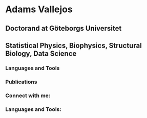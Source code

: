 # Adams Vallejos

## Doctorand at Göteborgs Universitet

## Statistical Physics, Biophysics, Structural Biology, Data Science

### Languages and Tools

### Publications

### Connect with me:
<!-- [<img align="left" alt="codeSTACKr.com" width="22px" src="https://raw.githubusercontent.com/iconic/open-iconic/master/svg/globe.svg" />][website] -->

### Languages and Tools:

[website]: https://xvalad.github.io/
[researchgate]:https://www.researchgate.net/profile/Adams_Vallejos
[ORCID ID]:https://orcid.org/0000-0001-6531-2118